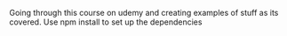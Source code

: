 Going through this course on udemy and creating examples of stuff as its covered.
Use npm install to set up the dependencies
